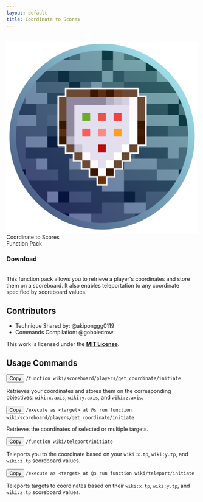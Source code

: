```yaml
---
layout: default
title: Coordinate to Scores
---
```


<br>

<div class="banner" data-year="2022">
        <div class="banner-inner">
            <img class="banner-logo" src="/assets/images/logo.png">
            <div class="banner-front">
                <span class="banner-game-title">Coordinate to Scores</span>
                <div class="tags">
                    <span class="tag">Function Pack</span>
                </div>
                <div class="card">
                    <h3 class="card-button-title">Download</h3>
                    <a href="https://github.com/BedrockCommands/developer-packs/releases/download/c2s/Coordinate_to_Scores.FP.mcpack" 
                    class="stretched-link" 
                    target="_blank" 
                    rel="noopener noreferrer">
                    </a>
                </div>
            </div>
        </div>
    </div>
<br>
This function pack allows you to retrieve a player's coordinates and store them on a scoreboard. It also enables teleportation to any coordinate specified by scoreboard values.

## Contributors

- Technique Shared by: @akiponggg0119  
- Commands Compilation: @gobblecrow  

This work is licensed under the **[MIT License](https://opensource.org/license/mit)**.

## Usage Commands

<div class="command-card">
  <div class="command-box">
    <button class="copy-button" onclick="copyCommand(this)">Copy</button>
    <code class="no-wrap">/function wiki/scoreboard/players/get_coordinate/initiate</code>
  </div>
  <p>
  Retrieves your coordinates and stores them on the corresponding objectives:
  <code>wiki:x.axis</code>, <code>wiki:y.axis</code>, and <code>wiki:z.axis</code>.
  </p>
</div>

<div class="command-card">
  <div class="command-box">
    <button class="copy-button" onclick="copyCommand(this)">Copy</button>
    <code class="no-wrap">/execute as &lt;target&gt; at @s run function wiki/scoreboard/players/get_coordinate/initiate</code>
  </div>
  <p>Retrieves the coordinates of selected or multiple targets.</p>
</div>

<div class="command-card">
  <div class="command-box">
    <button class="copy-button" onclick="copyCommand(this)">Copy</button>
    <code class="no-wrap">/function wiki/teleport/initiate</code>
  </div>
  <p>
  Teleports you to the coordinate based on your <code>wiki:x.tp</code>, <code>wiki:y.tp</code>, and <code>wiki:z.tp</code> scoreboard values.
  </p>
</div>

<div class="command-card">
  <div class="command-box">
    <button class="copy-button" onclick="copyCommand(this)">Copy</button>
    <code class="no-wrap">/execute as &lt;target&gt; at @s run function wiki/teleport/initiate</code>
  </div>
  <p>
  Teleports targets to coordinates based on their <code>wiki:x.tp</code>, <code>wiki:y.tp</code>, and <code>wiki:z.tp</code> scoreboard values.
  </p>
</div>